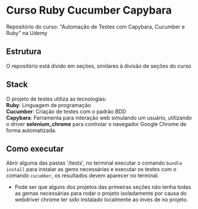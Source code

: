 # Curso Ruby Cucumber Capybara

Repositório do curso: "Automação de Testes com Capybara, Cucumber e Ruby" na Udemy

## Estrutura

O repositório está divido em seções, similares à divisão de seções do curso

## Stack

O projeto de testes utiliza as tecnologias:  
**Ruby**: Linguagem de programação  
**Cucumber**: Criação de testes com o padrão BDD  
**Capybara**: Ferramenta para interação web simulando um usuário, utilizando o driver **selenium_chrome** para controlar o navegador Google Chrome de forma automatizada.  

## Como executar

Abrir alguma das pastas '/tests', no terminal executar o comando `bundle install` para instalar as gems necessárias e executar os testes com o comando `cucumber`, os resultados devem aparecer no terminal.
* Pode ser que alguns dos projetos das primeiras seções não tenha todas as gemas necessárias para rodar o projeto isoladamente por causa do webdriver chrome ter sido instalado localmente ao invés de no projeto.
